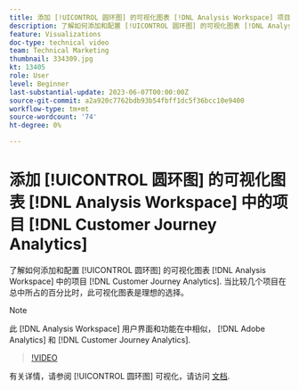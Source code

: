 ```yaml
---
title: 添加 [!UICONTROL 圆环图] 的可视化图表 [!DNL Analysis Workspace] 项目
description: 了解如何添加和配置 [!UICONTROL 圆环图] 的可视化图表 [!DNL Analysis Workspace] 中的项目 [!DNL Customer Journey Analytics].
feature: Visualizations
doc-type: technical video
team: Technical Marketing
thumbnail: 334309.jpg
kt: 13405
role: User
level: Beginner
last-substantial-update: 2023-06-07T00:00:00Z
source-git-commit: a2a920c7762bdb93b54fbff1dc5f36bcc10e9400
workflow-type: tm+mt
source-wordcount: '74'
ht-degree: 0%

---
```


# 添加 [!UICONTROL 圆环图] 的可视化图表 [!DNL Analysis Workspace] 中的项目 [!DNL Customer Journey Analytics]

了解如何添加和配置 [!UICONTROL 圆环图] 的可视化图表 [!DNL Analysis Workspace] 中的项目 [!DNL Customer Journey Analytics]. 当比较几个项目在总中所占的百分比时，此可视化图表是理想的选择。

>[!NOTE]
>
>此 [!DNL Analysis Workspace] 用户界面和功能在中相似， [!DNL Adobe Analytics] 和 [!DNL Customer Journey Analytics].

>[!VIDEO](https://video.tv.adobe.com/v/334309/?quality=12&learn=on)

有关详情，请参阅 [!UICONTROL 圆环图] 可视化，请访问 [文档](https://experienceleague.adobe.com/docs/analytics-platform/using/cja-workspace/visualizations/donut.html).
